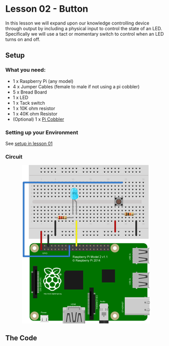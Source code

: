 # Lesson 02 - Button

In this lesson we will expand upon our knowledge controlling device through 
output by including a physical input to control the state of an LED. 
Specifically we will use a tact or momentary switch to control when an LED turns
on and off.

## Setup

### What you need:

* 1 x Raspberry Pi (any model)
* 4 x Jumper Cables (female to male if not using a pi cobbler)
* 5 x Bread Board
* 1 x LED
* 1 x Tack switch
* 1 x 10K ohm resistor
* 1 x 40K ohm Resistor
* (Optional) 1 x [Pi Cobbler](https://goo.gl/LhVmEg)

### Setting up your Environment

See [setup in lesson 01](../01-Blink/Lesson01.md#setting-up-your-environment)

### Circuit
<center>
	<img src = "../illustrations/Lesson02_Button.png" title="Circuit Diagram"/>
</center>

## The Code